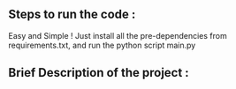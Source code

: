 ## Steps to run the code :

Easy and Simple ! Just install all the pre-dependencies from requirements.txt, and run the python script main.py

## Brief Description of the project :


